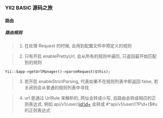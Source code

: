 ### YII2 BASIC 源码之旅

#### 路由

##### 路由规则

> 1. 在处理 Request 的时候, 会用到配置文件中预定义的规则

> 2. 只有开启 enablePrettyUrl, 会从所有的规则中遍历, 只返回最开始匹配到的规则
```
Yii::$app->getUrlManager()->parseRequest($this);
```

> 3. 若开启 enableStrictParsing, 代表如果不在规则列表中即返回 false, 若关闭则会从普通的规则列表中寻找

> 4. url 是通过 UrlRule 来解析的, 网址会转成小写, 且路由会转成相应的正则表达式. 例如  api/v1/user/(<id:\d+> 会转成 #^api/v1/user/(?P<abf396750>\d+)$#u 的正则表达式


